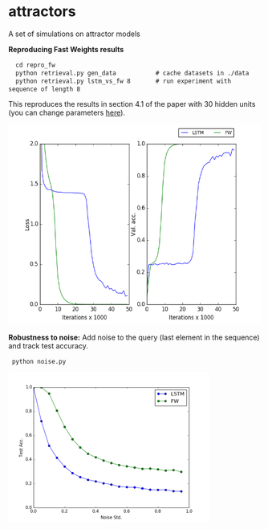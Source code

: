 # attractors
A set of simulations on attractor models

**Reproducing Fast Weights results**

      cd repro_fw
      python retrieval.py gen_data           # cache datasets in ./data
      python retrieval.py lstm_vs_fw 8       # run experiment with sequence of length 8

This reproduces the results in section 4.1 of the paper with 30 hidden units (you can change parameters [here](https://github.com/PCJohn/attractors/blob/e1435ea0bd83a30f41cb22d8cb27992cfb83fd39/repro_fw/retrieval.py#L13)). 

<img src="repro_fw/outputs/seqlen-8.png" width="650" height="400" />

**Robustness to noise:** Add noise to the query (last element in the sequence) and track test accuracy.

     python noise.py

<img src="repro_fw/outputs/noise.png" width="400" height="300" />
